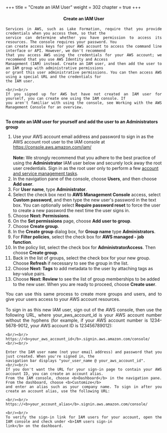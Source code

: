 +++
title = "Create an IAM User"
weight = 302
chapter = true
+++

<center><h4>Create an IAM User</h4></center>

<div style="text-align: justify">

    Services in AWS, such as Lake Formation, require that you provide credentials when you access them, so that the
    service can determine whether you have permission to access its resources. The console requires your password. You
    can create access keys for your AWS account to access the command line interface or API. However, we don't recommend
    that you access AWS using the credentials for your AWS account; we recommend that you use AWS Identity and Access
    Management (IAM) instead. Create an IAM user, and then add the user to an IAM group with administrative permissions
    or grant this user administrative permissions. You can then access AWS using a special URL and the credentials for
    the IAM user.

    <br/><br/>
    If you signed up for AWS but have not created an IAM user for yourself, you can create one using the IAM console. If
    you aren't familiar with using the console, see Working with the AWS Management Console for an overview.

</div>
<div style="text-align: left">
    <br/>
    <b>To create an IAM user for yourself and add the user to an Administrators group</b>
    <ol>
        <li>Use your AWS account email address and password to sign in as the AWS account root user to the IAM console
            at <a href="https://console.aws.amazon.com/iam/">https://console.aws.amazon.com/iam/</a><br/><br/>
            <b>Note:</b> We strongly recommend that you adhere to the best practice of using the <b>Administrator</b>
            IAM user below and securely lock away the root user credentials. Sign in as the root user only to perform a
            few <a href="https://docs.aws.amazon.com/general/latest/gr/aws_tasks-that-require-root.html">account and
                service management tasks</a>.
        </li>
        <li>In the navigation pane of the console, choose <b>Users</b>, and then choose <b>Add user</b>.
        <li>For <b>User name</b>, type <b>Administrator</b>.
        <li>Select the check box next to <b>AWS Management Console</b> access, select <b>Custom password</b>, and then
            type the new user's password in the text box. You can optionally select <b>Require password reset</b> to
            force the user to create a new password the next time the user signs in.
        <li>Choose <b>Next: Permissions</b>.
        <li>On the <b>Set permissions</b> page, choose <b>Add user to group</b>.
        <li>Choose <b>Create group</b>.
        <li>In the <b>Create group</b> dialog box, for <b>Group name</b> type <b>Administrators</b>.
        <li>For <b>Filter policies</b>, select the check box for <b>AWS managed - job function</b>.
        <li>In the policy list, select the check box for <b>AdministratorAccess</b>. Then choose <b>Create group</b>.
        <li>Back in the list of groups, select the check box for your new group. Choose <b>Refresh</b> if necessary to
            see the group in the list.
        <li>Choose <b>Next: Tags</b> to add metadata to the user by attaching tags as key-value pairs.
        <li>Choose <b>Next: Review</b> to see the list of group memberships to be added to the new user. When you
            are ready to proceed, choose <b>Create user</b>.
    </ol>

</div>

<div style="text-align: justify">
    You can use this same process to create more groups and users, and to give your users access to your AWS account
    resources.
    <br/><br/>
    To sign in as this new IAM user, sign out of the AWS console, then use the following URL, where your_aws_account_id
    is your AWS account number without the hyphens (for example, if your AWS account number is 1234-5678-9012, your AWS
    account ID is 123456789012):

    <br/><br/>
    https://<b>your_aws_account_id</b>.signin.aws.amazon.com/console/
    <br/><br/>

    Enter the IAM user name (not your email address) and password that you just created. When you're signed in, the
    navigation bar displays "your_user_name @ your_aws_account_id".
    <br/><br/>
    If you don't want the URL for your sign-in page to contain your AWS account ID, you can create an account alias.
    From the IAM console, choose <b>Dashboard</b> in the navigation pane. From the dashboard, choose <b>Customize</b>
    and enter an alias such as your company name. To sign in after you create an account alias, use the following URL:

    <br/><br/>
    https://<b>your_account_alias</b>.signin.aws.amazon.com/console/

    <br/><br/>
    To verify the sign-in link for IAM users for your account, open the IAM console and check under <b>IAM users sign-in
    link</b> on the dashboard.
</div>

